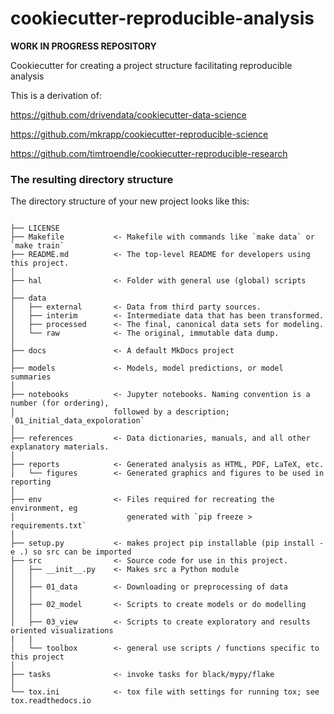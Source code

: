 # cookiecutter-reproducible-analysis

**WORK IN PROGRESS REPOSITORY**

Cookiecutter for creating a project structure facilitating reproducible analysis 

This is a derivation of: 

https://github.com/drivendata/cookiecutter-data-science

https://github.com/mkrapp/cookiecutter-reproducible-science

https://github.com/timtroendle/cookiecutter-reproducible-research



### The resulting directory structure

The directory structure of your new project looks like this: 

```

├── LICENSE
├── Makefile           <- Makefile with commands like `make data` or `make train`
├── README.md          <- The top-level README for developers using this project.
│
├── hal                <- Folder with general use (global) scripts
│
├── data
│   ├── external       <- Data from third party sources.
│   ├── interim        <- Intermediate data that has been transformed.
│   ├── processed      <- The final, canonical data sets for modeling.
│   └── raw            <- The original, immutable data dump.
│
├── docs               <- A default MkDocs project
│
├── models             <- Models, model predictions, or model summaries
│
├── notebooks          <- Jupyter notebooks. Naming convention is a number (for ordering),
│                      followed by a description; `01_initial_data_expoloration`
│
├── references         <- Data dictionaries, manuals, and all other explanatory materials.
│
├── reports            <- Generated analysis as HTML, PDF, LaTeX, etc.
│   └── figures        <- Generated graphics and figures to be used in reporting
│
├── env                <- Files required for recreating the environment, eg
│                         generated with `pip freeze > requirements.txt`
│
├── setup.py           <- makes project pip installable (pip install -e .) so src can be imported
├── src                <- Source code for use in this project.
│   ├── __init__.py    <- Makes src a Python module
│   │
│   ├── 01_data        <- Downloading or preprocessing of data
│   │
│   ├── 02_model       <- Scripts to create models or do modelling
│   │
│   ├── 03_view        <- Scripts to create exploratory and results oriented visualizations
|   |
│   └── toolbox        <- general use scripts / functions specific to this project   
│
├── tasks              <- invoke tasks for black/mypy/flake
│
└── tox.ini            <- tox file with settings for running tox; see tox.readthedocs.io

```